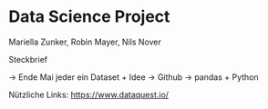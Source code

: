 # Data Science Project
 Mariella Zunker, Robin Mayer, Nils Nover


Steckbrief

-> Ende Mai jeder ein Dataset + Idee
-> Github
-> pandas + Python

Nützliche Links:
https://www.dataquest.io/
